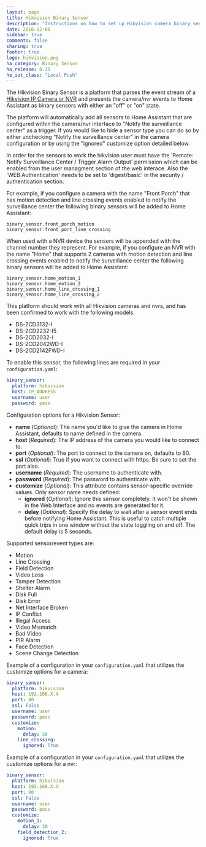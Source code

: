 ```yaml
---
layout: page
title: Hikvision Binary Sensor
description: "Instructions on how to set up Hikvision camera binary sensors within Home Assistant."
date: 2016-12-08
sidebar: true
comments: false
sharing: true
footer: true
logo: hikvision.png
ha_category: Binary Sensor
ha_release: 0.35
ha_iot_class: "Local Push"
---
```


The Hikvision Binary Sensor is a platform that parses the event stream of a [Hikvision IP Camera or NVR](http://www.hikvision.com/) and presents the camera/nvr events to Home Assistant as binary sensors with either an "off" or "on" state.

The platform will automatically add all sensors to Home Assistant that are configured within the camera/nvr interface to "Notify the surveillance center" as a trigger.  If you would like to hide a sensor type you can do so by either unchecking "Notify the surveillance center" in the camera configuration or by using the "ignored" customize option detailed below.

<p class='note'>
In order for the sensors to work the hikvision user must have the 'Remote: Notify Surveillance Center / Trigger Alarm Output' permission which can be enabled from the user managment section of the web interace. Also the 'WEB Authentication' needs to be set to 'digest/basic' in the security / authentication section. 
</p>

For example, if you configure a camera with the name "Front Porch" that has motion detection and line crossing events enabled to notify the surveillance center the following binary sensors will be added to Home Assistant:

```
binary_sensor.front_porch_motion
binary_sensor.front_port_line_crossing
```

When used with a NVR device the sensors will be appended with the channel number they represent.  For example, if you configure an NVR with the name "Home" that supports 2 cameras with motion detection and line crossing events enabled to notify the surveillance center the following binary sensors will be added to Home Assistant:

```
binary_sensor.home_motion_1
binary_sensor.home_motion_2
binary_sensor.home_line_crossing_1
binary_sensor.home_line_crossing_2
```

This platform should work with all Hikvision cameras and nvrs, and has been confirmed to work with the following models:
- DS-2CD3132-I
- DS-2CD2232-I5
- DS-2CD2032-I
- DS-2CD2042WD-I
- DS-2CD2142FWD-I

To enable this sensor, the following lines are required in your `configuration.yaml`:

```yaml
binary_sensor:
  platform: hikvision
  host: IP_ADDRESS
  username: user
  password: pass
```

Configuration options for a Hikvision Sensor:

- **name** (*Optional*): The name you'd like to give the camera in Home Assistant, defaults to name defined in the camera.
- **host** (*Required*): The IP address of the camera you would like to connect to.
- **port** (*Optional*): The port to connect to the camera on, defaults to 80.
- **ssl** (*Optional*): True if you want to connect with https. Be sure to set the port also.
- **username** (*Required*): The username to authenticate with.
- **password** (*Required*): The password to authenticate with.
- **customize** (*Optional*): This attribute contains sensor-specific override values. Only sensor name needs defined:
  - **ignored** (*Optional*): Ignore this sensor completely. It won't be shown in the Web Interface and no events are generated for it.
  - **delay** (*Optional*): Specify the delay to wait after a sensor event ends before notifying Home Assistant. This is useful to catch multiple quick trips in one window without the state toggling on and off.  The default delay is 5 seconds.

Supported sensor/event types are:
- Motion
- Line Crossing
- Field Detection
- Video Loss
- Tamper Detection
- Shelter Alarm
- Disk Full
- Disk Error
- Net Interface Broken
- IP Conflict
- Illegal Access
- Video Mismatch
- Bad Video
- PIR Alarm
- Face Detection
- Scene Change Detection


Example of a configuration in your `configuration.yaml` that utilizes the customize options for a camera:

```yaml
binary_sensor:
  platform: hikvision
  host: 192.168.X.X
  port: 80
  ssl: False
  username: user
  password: pass
  customize:
    motion:
      delay: 30
    line_crossing:
      ignored: True
```

Example of a configuration in your `configuration.yaml` that utilizes the customize options for a nvr:

```yaml
binary_sensor:
  platform: hikvision
  host: 192.168.X.X
  port: 80
  ssl: False
  username: user
  password: pass
  customize:
    motion_1:
      delay: 30
    field_detection_2:
      ignored: True
```

